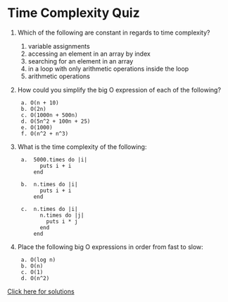 # Time Complexity Quiz

1. Which of the following are constant in regards to time complexity?
    1. variable assignments 
    2. accessing an element in an array by index
    3. searching for an element in an array
    4. in a loop with only arithmetic operations inside the loop
    5. arithmetic operations

2. How could you simplify the big O expression of each of the following?

        a. O(n + 10)                
        b. O(2n)                    
        c. O(1000n + 500n)          
        d. O(5n^2 + 100n + 25)      
        e. O(1000)                  
        f. O(n^2 + n^3)             

3. What is the time complexity of the following:

        a.  5000.times do |i|       
              puts i + i
            end

        b.  n.times do |i|          
              puts i + i
            end

        c.  n.times do |i|          
              n.times do |j|
                puts i * j
              end
            end

4. Place the following big O expressions in order from fast to slow:

        a. O(log n)
        b. O(n)
        c. O(1)
        d. O(n^2)

[Click here for solutions](https://github.com/wnbrb/interview-prep/blob/main/solutions/time_complexity_quiz_solution.md)